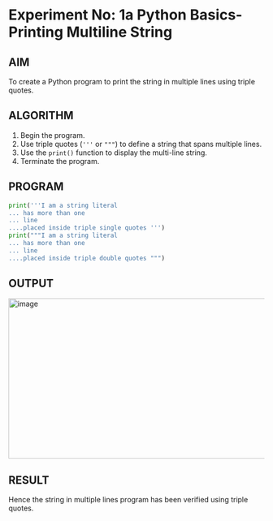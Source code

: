 # Experiment No: 1a Python Basics- Printing Multiline String

## AIM  
To create a Python program to print the string in multiple lines using triple quotes.

## ALGORITHM  
1. Begin the program.  
2. Use triple quotes (`'''` or `"""`) to define a string that spans multiple lines.  
3. Use the `print()` function to display the multi-line string.  
4. Terminate the program.

## PROGRAM
```python
print('''I am a string literal
... has more than one
... line
....placed inside triple single quotes ''')
print("""I am a string literal
... has more than one
... line
....placed inside triple double quotes """)
```
## OUTPUT
<img width="749" height="316" alt="image" src="https://github.com/user-attachments/assets/1f50f51a-4a00-43f7-a2e0-e76f68e51c30" />


## RESULT
Hence the string in  multiple lines program has been  verified using triple quotes.

